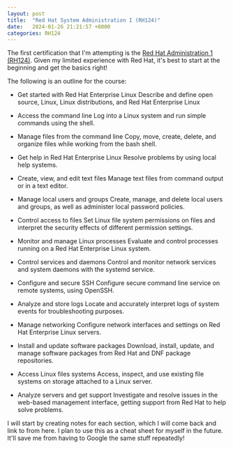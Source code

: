 ```yaml
---
layout: post
title:  "Red Hat System Administration I (RH124)"
date:   2024-01-26 21:21:57 +0000
categories: RH124
---
```


The first certification that I'm attempting is the [Red Hat Administration 1 (RH124)](https://www.redhat.com/en/services/training/rh124-red-hat-system-administration-i). Given my limited experience with Red Hat, it's best to start at the beginning and get the basics right!

The following is an outline for the course:

- Get started with Red Hat Enterprise Linux
    Describe and define open source, Linux, Linux distributions, and Red Hat Enterprise Linux

- Access the command line
    Log into a Linux system and run simple commands using the shell.

- Manage files from the command line
    Copy, move, create, delete, and organize files while working from the bash shell.

- Get help in Red Hat Enterprise Linux
    Resolve problems by using local help systems.

- Create, view, and edit text files
    Manage text files from command output or in a text editor.

- Manage local users and groups
    Create, manage, and delete local users and groups, as well as administer local password policies.

- Control access to files
    Set Linux file system permissions on files and interpret the security effects of different permission settings.

- Monitor and manage Linux processes
    Evaluate and control processes running on a Red Hat Enterprise Linux system.

- Control services and daemons
    Control and monitor network services and system daemons with the systemd service.

- Configure and secure SSH
    Configure secure command line service on remote systems, using OpenSSH.

- Analyze and store logs
    Locate and accurately interpret logs of system events for troubleshooting purposes.

- Manage networking
    Configure network interfaces and settings on Red Hat Enterprise Linux servers.

- Install and update software packages
    Download, install, update, and manage software packages from Red Hat and DNF package repositories.

- Access Linux files systems
    Access, inspect, and use existing file systems on storage attached to a Linux server.

- Analyze servers and get support
    Investigate and resolve issues in the web-based management interface, getting support from Red Hat to help solve problems.

I will start by creating notes for each section, which I will come back and link to from here. I plan to use this as a cheat sheet for myself in the future. It'll save me from having to Google the same stuff repeatedly!
